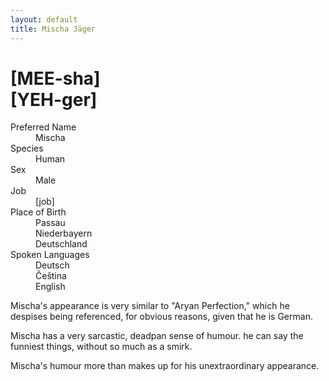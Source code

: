 ```yaml
---
layout: default
title: Mischa Jäger
---
```

# [MEE-sha]<br>[YEH-ger]
<dl>
<dt>Preferred Name</dt>
<dd>Mischa</dd>
<dt>Species</dt>
<dd>Human</dd>
<dt>Sex</dt>
<dd>Male</dd>
<dt>Job</dt>
<dd>[job]</dd>
<dt>Place of Birth</dt>
<dd>Passau</dd>
<dd>Niederbayern</dd>
<dd>Deutschland</dd>
<dt>Spoken Languages</dt>
<dd>Deutsch</dd>
<dd>Čeština</dd>
<dd>English</dd>
</dl>

Mischa's appearance is very similar to "Aryan Perfection," which he despises being referenced, for obvious reasons, given that he is German.

Mischa has a very sarcastic, deadpan sense of humour. he can say the funniest things, without so much as a smirk.

Mischa's humour more than makes up for his unextraordinary appearance.